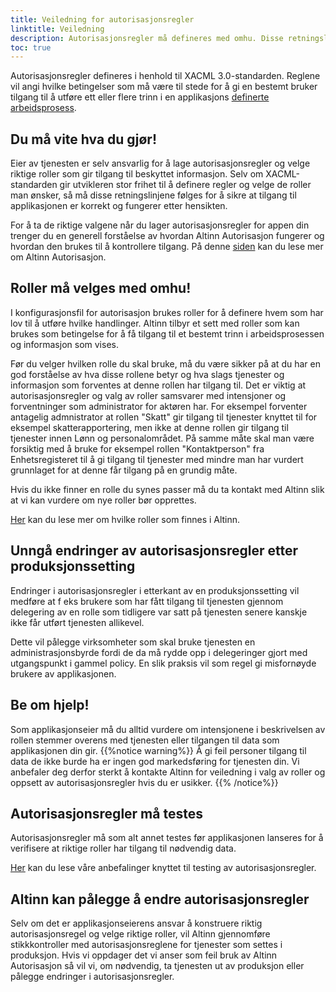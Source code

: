 ```yaml
---
title: Veiledning for autorisasjonsregler
linktitle: Veiledning 
description: Autorisasjonsregler må defineres med omhu. Disse retningslinjene forteller hva applikasjonseier må vurdere før autorisasjonsregler settes for en applikasjon
toc: true
---
```


Autorisasjonsregler defineres i henhold til XACML 3.0-standarden. Reglene vil angi hvilke betingelser som må være til stede for å gi
en bestemt bruker tilgang til å utføre ett eller flere trinn i en applikasjons [definerte arbeidsprosess](/app/development/configuration/process/).

## Du må vite hva du gjør!
Eier av tjenesten er selv ansvarlig for å lage autorisasjonsregler og velge riktige roller som gir tilgang til beskyttet informasjon. 
Selv om XACML-standarden gir utvikleren stor frihet til å definere regler og velge de roller man ønsker, så må disse retningslinjene følges for å sikre at
tilgang til applikasjonen er korrekt og fungerer etter hensikten.

For å ta de riktige valgene når du lager autorisasjonsregler for appen din trenger du en generell forståelse av hvordan Altinn Autorisasjon fungerer og hvordan den brukes til å kontrollere tilgang.
På denne [siden](https://altinn.github.io/docs/utviklingsguider/styring-av-tilgang/for-tjenesteeier/) kan du lese mer om Altinn Autorisasjon.

## Roller må velges med omhu!
I konfigurasjonsfil for autorisasjon brukes roller for å definere hvem som har lov til å utføre hvilke handlinger.
Altinn tilbyr et sett med roller som kan brukes som betingelse for å få tilgang til et bestemt trinn i arbeidsprosessen og informasjon som vises.

Før du velger hvilken rolle du skal bruke, må du være sikker på at du har en god forståelse av hva disse rollene betyr og hva slags tjenester og informasjon som forventes at denne rollen har tilgang til.
Det er viktig at autorisasjonsregler og valg av roller samsvarer med intensjoner og forventninger som administrator for aktøren har. 
For eksempel forventer antagelig admnistrator at rollen "Skatt" gir tilgang til tjenester knyttet til for eksempel skatterapportering, men ikke at denne rollen gir tilgang til tjenester innen Lønn og personalområdet. 
På samme måte skal man være forsiktig med å bruke for eksempel rollen "Kontaktperson" fra Enhetsregisteret til å gi tilgang til tjenester med mindre man har vurdert grunnlaget for at denne får tilgang på en grundig måte. 

Hvis du ikke finner en rolle du synes passer må du ta kontakt med Altinn slik at vi kan vurdere om nye roller bør opprettes.

[Her](roles_and_rights) kan du lese mer om hvilke roller som finnes i Altinn. 

## Unngå endringer av autorisasjonsregler etter produksjonssetting
Endringer i autorisasjonsregler i etterkant av en produksjonssetting vil medføre at f eks brukere som har fått tilgang til tjenesten gjennom delegering av en rolle som tidligere var satt på tjenesten senere kanskje ikke får utført tjenesten allikevel.

Dette vil pålegge virksomheter som skal bruke tjenesten en administrasjonsbyrde fordi de da må rydde opp i delegeringer gjort med utgangspunkt i gammel policy. En slik praksis vil som regel gi misfornøyde brukere av applikasjonen. 

## Be om hjelp!
Som applikasjonseier må du alltid vurdere om intensjonene i beskrivelsen av rollen stemmer overens med tjenesten eller tilgangen til data som applikasjonen din gir.
{{%notice warning%}}
Å gi feil personer tilgang til data de ikke burde ha er ingen god markedsføring for tjenesten din. Vi anbefaler deg derfor sterkt å kontakte Altinn for veiledning i valg av roller og oppsett av autorisasjonsregler hvis du er usikker.
{{% /notice%}}

## Autorisasjonsregler må testes
Autorisasjonsregler må som alt annet testes før applikasjonen lanseres for å verifisere at riktige roller har tilgang til nødvendig data.

[Her](test_authorization_application) kan du lese våre anbefalinger knyttet til testing av autorisasjonsregler.


## Altinn kan pålegge å endre autorisasjonsregler
Selv om det er applikasjonseierens ansvar å konstruere riktig autorisasjonsregel og velge riktige roller, vil Altinn gjennomføre stikkkontroller med autorisasjonsreglene for tjenester som settes i produksjon.
Hvis vi oppdager det vi anser som feil bruk av Altinn Autorisasjon så vil vi, om nødvendig, ta tjenesten ut av produksjon eller pålegge endringer i autorisasjonsregler.

